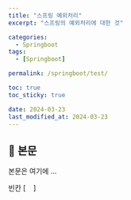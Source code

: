 ```yaml
---
title: "스프링 예외처리"
excerpt: "스프링의 예외처리에 대한 것"

categories:
  - Springboot
tags:
  - [Springboot]

permalink: /springboot/test/

toc: true
toc_sticky: true

date: 2024-03-23
last_modified_at: 2024-03-23
---
```


## 🦥 본문

본문은 여기에 ...

빈칸 [&nbsp; &nbsp;  ]
